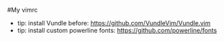 #My vimrc

- tip: install Vundle before: https://github.com/VundleVim/Vundle.vim
- tip: install custom powerline fonts: https://github.com/powerline/fonts
